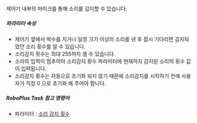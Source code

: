 
제어기 내부의 마이크를 통해 소리를 감지할 수 있습니다.

##### 파라미터 속성

- 제어기 옆에서 박수를 치거나 일정 크기 이상의 소리를 낸 후 잠시 기다리면 감지되었던 소리 횟수를 알 수 있습니다.
- 소리감지 횟수는 최대 255까지 셀 수 있습니다.
- 소리의 입력이 멈추어야 소리감지 횟수 파라미터에 현재까지 감지된 소리의 횟수 값이 입력됩니다.
- 소리감지 횟수는 자동으로 초기화 되지 않기 때문에 소리감지를 시작하기 전에 사용자가 직접 0 으로 초기화 해 주어야 합니다.

##### RoboPlus Task 참고 명령어

- 파라미터 : [소리 감지 횟수]

[소리 감지 횟수]: /docs/kr/software/rplus1/task/programming_02/#최종-소리감지-횟수
